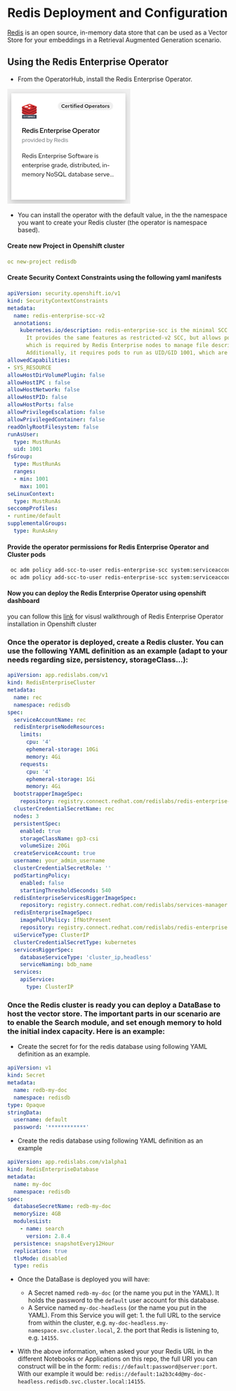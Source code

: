 # Redis Deployment and Configuration

[Redis](https://redis.io/) is an open source, in-memory data store that can be used as a Vector Store for your embeddings in a Retrieval Augmented Generation scenario.

## Using the Redis Enterprise Operator

- From the OperatorHub, install the Redis Enterprise Operator.

![Redis Operator](img/redis-operator.png)


- You can install the operator with the default value, in the the namespace you want to create your Redis cluster (the operator is namespace based).

#### Create new Project in Openshift cluster
```yaml
oc new-project redisdb
```
#### Create Security Context Constraints using the following yaml manifests
```yaml
apiVersion: security.openshift.io/v1
kind: SecurityContextConstraints
metadata:
  name: redis-enterprise-scc-v2
  annotations:
    kubernetes.io/description: redis-enterprise-scc is the minimal SCC needed to run Redis Enterprise nodes on Kubernetes.
      It provides the same features as restricted-v2 SCC, but allows pods to enable the SYS_RESOURCE capability,
      which is required by Redis Enterprise nodes to manage file descriptor limits and OOM scores for database shards.
      Additionally, it requires pods to run as UID/GID 1001, which are the UID/GID used within the Redis Enterprise node containers.
allowedCapabilities:
- SYS_RESOURCE
allowHostDirVolumePlugin: false
allowHostIPC : false
allowHostNetwork: false
allowHostPID: false
allowHostPorts: false
allowPrivilegeEscalation: false
allowPrivilegedContainer: false
readOnlyRootFilesystem: false
runAsUser:
  type: MustRunAs
  uid: 1001
fsGroup:
  type: MustRunAs
  ranges:
  - min: 1001
    max: 1001
seLinuxContext:
  type: MustRunAs
seccompProfiles:
- runtime/default
supplementalGroups:
  type: RunAsAny
```
#### Provide the operator permissions for Redis Enterprise Operator and Cluster pods 

```bash
 oc adm policy add-scc-to-user redis-enterprise-scc system:serviceaccount:redisdb:redis-enterprise-operator
 oc adm policy add-scc-to-user redis-enterprise-scc system:serviceaccount:redisdb:rec
```

#### Now you can deploy the Redis Enterprise Operator using openshift dashboard
you can follow this [link](https://developer.redis.com/create/openshift/) for visusl walkthrough of Redis Enterprise Operator installation in Openshift cluster

### Once the operator is deployed, create a Redis cluster. You can use the following YAML definition as an example (adapt to your needs regarding size, persistency, storageClass...):

```yaml
apiVersion: app.redislabs.com/v1
kind: RedisEnterpriseCluster
metadata:
  name: rec
  namespace: redisdb
spec:
  serviceAccountName: rec
  redisEnterpriseNodeResources:
    limits:
      cpu: '4'
      ephemeral-storage: 10Gi
      memory: 4Gi
    requests:
      cpu: '4'
      ephemeral-storage: 1Gi
      memory: 4Gi
  bootstrapperImageSpec:
    repository: registry.connect.redhat.com/redislabs/redis-enterprise-operator
  clusterCredentialSecretName: rec
  nodes: 3
  persistentSpec:
    enabled: true
    storageClassName: gp3-csi
    volumeSize: 20Gi
  createServiceAccount: true
  username: your_admin_username
  clusterCredentialSecretRole: ''
  podStartingPolicy:
    enabled: false
    startingThresholdSeconds: 540
  redisEnterpriseServicesRiggerImageSpec:
    repository: registry.connect.redhat.com/redislabs/services-manager
  redisEnterpriseImageSpec:
    imagePullPolicy: IfNotPresent
    repository: registry.connect.redhat.com/redislabs/redis-enterprise
  uiServiceType: ClusterIP
  clusterCredentialSecretType: kubernetes
  servicesRiggerSpec:
    databaseServiceType: 'cluster_ip,headless'
    serviceNaming: bdb_name
  services:
    apiService:
      type: ClusterIP
```

### Once the Redis cluster is ready you can deploy a DataBase to host the vector store. The important parts in our scenario are to enable the **Search module**, and set **enough memory** to hold the initial index capacity. Here is an example:

- Create the secret for for the redis database using following YAML definition as an example.
```yaml
apiVersion: v1
kind: Secret
metadata:
  name: redb-my-doc
  namespace: redisdb
type: Opaque
stringData:
  username: default
  password: '************'
```
- Create the redis database using following YAML definition as an example
```yaml
apiVersion: app.redislabs.com/v1alpha1
kind: RedisEnterpriseDatabase
metadata:
  name: my-doc
  namespace: redisdb
spec:
  databaseSecretName: redb-my-doc
  memorySize: 4GB
  modulesList:
    - name: search
      version: 2.8.4
  persistence: snapshotEvery12Hour
  replication: true
  tlsMode: disabled
  type: redis
```

- Once the DataBase is deployed you will have:
  - A Secret named `redb-my-doc` (or the name you put in the YAML). It holds the password to the `default` user account for this database.
  - A Service named `my-doc-headless` (or the name you put in the YAML). From this Service you will get: 1. the full URL to the service from within the cluster, e.g. `my-doc-headless.my-namespace.svc.cluster.local`, 2. the port that Redis is listening to, e.g. `14155`.

- With the above information, when asked your your Redis URL in the different Notebooks or Applications on this repo, the full URI you can construct will be in the form: `redis://default:password@server:port`. With our example it would be: `redis://default:1a2b3c4d@my-doc-headless.redisdb.svc.cluster.local:14155`.